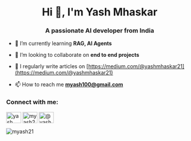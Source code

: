 <h1 align="center">Hi 👋, I'm Yash Mhaskar</h1>
<h3 align="center">A passionate AI developer from India</h3>

- 🌱 I’m currently learning **RAG, AI Agents**

- 👯 I’m looking to collaborate on **end to end projects**

- 📝 I regularly write articles on [https://medium.com/@yashmhaskar21](https://medium.com/@yashmhaskar21)

- 📫 How to reach me **myash100@gmail.com**

<h3 align="left">Connect with me:</h3>
<p align="left">
<a href="https://linkedin.com/in/yash mhaskar" target="blank"><img align="center" src="https://raw.githubusercontent.com/rahuldkjain/github-profile-readme-generator/master/src/images/icons/Social/linked-in-alt.svg" alt="yash mhaskar" height="30" width="40" /></a>
<a href="https://kaggle.com/myash21" target="blank"><img align="center" src="https://raw.githubusercontent.com/rahuldkjain/github-profile-readme-generator/master/src/images/icons/Social/kaggle.svg" alt="myash21" height="30" width="40" /></a>
<a href="https://medium.com/@yashmhaskar21" target="blank"><img align="center" src="https://raw.githubusercontent.com/rahuldkjain/github-profile-readme-generator/master/src/images/icons/Social/medium.svg" alt="@yashmhaskar21" height="30" width="40" /></a>
</p>

<p><img align="center" src="https://github-readme-streak-stats.herokuapp.com/?user=myash21&" alt="myash21"/></p>
